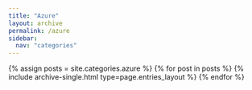 ```yaml
---
title: "Azure"
layout: archive
permalink: /azure
sidebar:
  nav: "categories"
---
```


{% assign posts = site.categories.azure %}
{% for post in posts %} {% include archive-single.html type=page.entries_layout %} {% endfor %}